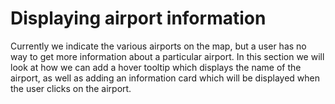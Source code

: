 # Displaying airport information

Currently we indicate the various airports on the map, but a user has no way to get more information about a particular airport. In this section we will look at how we can add a hover tooltip which displays the name of the airport, as well as adding an information card which will be displayed when the user clicks on the airport.